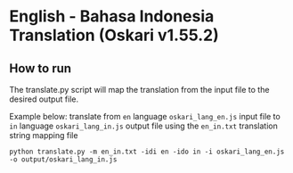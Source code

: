 # English - Bahasa Indonesia Translation (Oskari v1.55.2)


## How to run
The translate.py script will map the translation from the input file to the desired output file.

Example below: translate from `en` language `oskari_lang_en.js` input file to `in` language `oskari_lang_in.js` output file using the `en_in.txt` translation string mapping file
````
python translate.py -m en_in.txt -idi en -ido in -i oskari_lang_en.js -o output/oskari_lang_in.js
````
